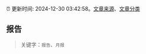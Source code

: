 :alarm_clock: 更新时间: 2024-12-30 03:42:58。[文章来源](/README.md)、[文章分类](/TAGS.md)

## 报告


> 关键字：`报告`、`月报`



